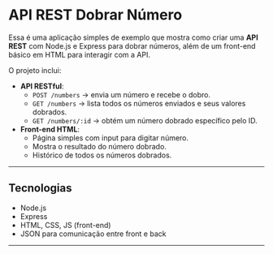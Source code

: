 # API REST Dobrar Número

Essa é uma aplicação simples de exemplo que mostra como criar uma **API REST** com Node.js e Express para dobrar números, além de um front-end básico em HTML para interagir com a API.

O projeto inclui:

- **API RESTful**:
  - `POST /numbers` → envia um número e recebe o dobro.
  - `GET /numbers` → lista todos os números enviados e seus valores dobrados.
  - `GET /numbers/:id` → obtém um número dobrado específico pelo ID.
- **Front-end HTML**:
  - Página simples com input para digitar número.
  - Mostra o resultado do número dobrado.
  - Histórico de todos os números dobrados.

---

## Tecnologias

- Node.js
- Express
- HTML, CSS, JS (front-end)
- JSON para comunicação entre front e back

---
